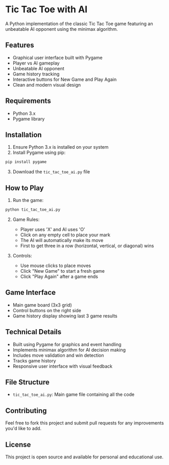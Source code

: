 # Tic Tac Toe with AI

A Python implementation of the classic Tic Tac Toe game featuring an unbeatable AI opponent using the minimax algorithm.

## Features

- Graphical user interface built with Pygame
- Player vs AI gameplay
- Unbeatable AI opponent
- Game history tracking
- Interactive buttons for New Game and Play Again
- Clean and modern visual design

## Requirements

- Python 3.x
- Pygame library

## Installation

1. Ensure Python 3.x is installed on your system
2. Install Pygame using pip:
```bash
pip install pygame
```
3. Download the `tic_tac_toe_ai.py` file

## How to Play

1. Run the game:
```bash
python tic_tac_toe_ai.py
```

2. Game Rules:
   - Player uses 'X' and AI uses 'O'
   - Click on any empty cell to place your mark
   - The AI will automatically make its move
   - First to get three in a row (horizontal, vertical, or diagonal) wins

3. Controls:
   - Use mouse clicks to place moves
   - Click "New Game" to start a fresh game
   - Click "Play Again" after a game ends

## Game Interface

- Main game board (3x3 grid)
- Control buttons on the right side
- Game history display showing last 3 game results

## Technical Details

- Built using Pygame for graphics and event handling
- Implements minimax algorithm for AI decision making
- Includes move validation and win detection
- Tracks game history
- Responsive user interface with visual feedback

## File Structure

- `tic_tac_toe_ai.py`: Main game file containing all the code

## Contributing

Feel free to fork this project and submit pull requests for any improvements you'd like to add.

## License

This project is open source and available for personal and educational use.
